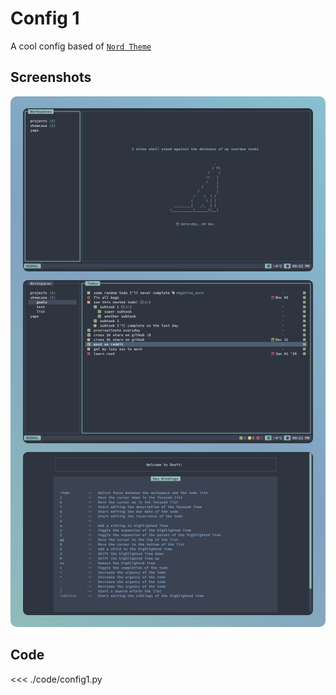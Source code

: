 <style>
.gradient-border-nord {
  padding: 5px 20px;
  border-radius: 10px;
  background: linear-gradient(45deg, #8fbcbb,  #81a1c1, #88c0d0);
  display: inline-block;
}

.gradient-border-nord img {
  display: block;
  border-radius: 8px;
}
</style>

# Config 1

A cool config based of [`Nord Theme`](https://www.nordtheme.com/) 

## Screenshots

<div class="gradient-border-nord">

![Dashboard](./previews/config1/dashboard.png)

![MainScreen](./previews/config1/mainscreen.png)

![Help](./previews/config1/help.png)

</div>

## Code

<<< ./code/config1.py
